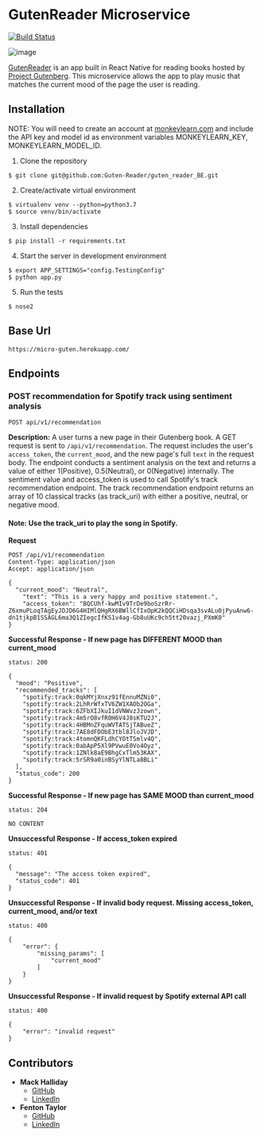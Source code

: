 # GutenReader Microservice
[![Build Status](https://travis-ci.com/Guten-Reader/guten_reader_BE.svg?branch=master)](https://travis-ci.com/Guten-Reader/guten_reader_BE)

![image](https://user-images.githubusercontent.com/18686466/72020934-1a54c600-322a-11ea-9e19-52c827510294.png)

[GutenReader](https://github.com/Guten-Reader/guten_reader_FE) is an app built in React Native for reading books hosted by [Project Gutenberg](https://www.gutenberg.org/). This microservice allows the app to play music that matches the current mood of the page the user is reading.

## Installation
NOTE: You will need to create an account at [monkeylearn.com](https://monkeylearn.com/) and include the API key and model id as environment variables MONKEYLEARN_KEY, MONKEYLEARN_MODEL_ID.

1. Clone the repository
```
$ git clone git@github.com:Guten-Reader/guten_reader_BE.git
```

2. Create/activate virtual environment
```
$ virtualenv venv --python=python3.7
$ source venv/bin/activate
```

3. Install dependencies
```
$ pip install -r requirements.txt
```

4. Start the server in development environment
```
$ export APP_SETTINGS="config.TestingConfig"
$ python app.py
```

5. Run the tests
```
$ nose2
```

## Base Url
`https://micro-guten.herokuapp.com/`

## Endpoints

### POST recommendation for Spotify track using sentiment analysis 

`POST api/v1/recommendation`


**Description:** A user turns a new page in their Gutenberg book. A GET request is sent to `/api/v1/recommendation`. The request includes the user's `access_token`, the `current_mood`, and the new page's full `text` in the request body. 
The endpoint conducts a sentiment analysis on the text and returns a value of either 1(Positive), 0.5(Neutral), or 0(Negative) internally. The sentiment value and access_token is used to call Spotify's track recommendation endpoint. The track recommendation endpoint returns an array of 10 classical tracks (as track_uri) with either a positive, neutral, or negative mood.

#### Note: Use the track_uri to play the song in Spotify.


**Request**
```
POST /api/v1/recommendation
Content-Type: application/json
Accept: application/json

{
  "current_mood": "Neutral",
	"text": "This is a very happy and positive statement.",
	"access_token": "BQCUhf-kwMIv9TrDe9boSzrRr-Z6xmuPLoqTAgEyJDJD6G4HIMlQHgRX6BWllCfIxOpK2kQQCiHDsqa3svALu0jPyuAnw6-dn1tjkpB1SSAGL6ma3Q1ZIegcIfKS1v4ag-Gb8uUKc9ch5tt20vazj_PXmK0"
}
```

**Successful Response - If new page has DIFFERENT MOOD than current_mood**

```
status: 200

{
  "mood": "Positive",
  "recommended_tracks": [
    "spotify:track:0qkMYjXnxz91fEnnuMZNi0",
    "spotify:track:2LhRrWfxTV6ZW1XAOb2OGa",
    "spotify:track:6ZFbXIJkuI1dVNWvzJzown",
    "spotify:track:4m5rO8vfR0H6V4J8sKTU2J",
    "spotify:track:4HBMnZFquWVTATSjTABueZ",
    "spotify:track:7AE8dFDObE3tbl8JloJVJD",
    "spotify:track:4tomnQKFLdhCYOtTSmlv4Q",
    "spotify:track:0abApP5Xl9PVwuE0Vo4Oyz",
    "spotify:track:1ZNlk8aE9BhgCxTlm53KAX",
    "spotify:track:5rSR9a0inBSyYlNTLa8BLi"
  ],
  "status_code": 200
}
```
**Successful Response - If new page has SAME MOOD than current_mood**

```
status: 204

NO CONTENT

```


**Unsuccessful Response - If access_token expired**

```
status: 401

{
  "message": "The access token expired",
  "status_code": 401
}

```
**Unsuccessful Response - If invalid body request. Missing access_token, current_mood, and/or text**

```
status: 400

{
    "error": {
        "missing_params": [
            "current_mood"
        ]
    }
}
```

**Unsuccessful Response - If invalid request by Spotify external API call**
```
status: 400

{
    "error": "invalid request"
}
```

## Contributors
- **Mack Halliday**
    - [GitHub](https://github.com/MackHalliday)
    - [LinkedIn](https://www.linkedin.com/in/mackhalliday/)
- **Fenton Taylor**
    - [GitHub](https://github.com/fentontaylor)
    - [LinkedIn](https://www.linkedin.com/in/fenton-taylor-006057122/)
